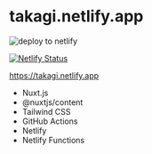 # takagi.netlify.app

![deploy to netlify](https://github.com/riptakagi/takagi.netlify.app/workflows/deploy%20to%20netlify/badge.svg)

[![Netlify Status](https://api.netlify.com/api/v1/badges/3546c86a-f01d-4f8d-bf45-c164b468a6c3/deploy-status)](https://app.netlify.com/sites/takagi/deploys)

https://takagi.netlify.app

- Nuxt.js
- @nuxtjs/content
- Tailwind CSS
- GitHub Actions
- Netlify
- Netlify Functions
